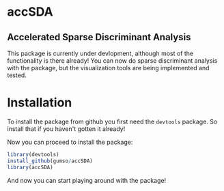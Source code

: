 # accSDA
## Accelerated Sparse Discriminant Analysis

This package is currently under devlopment, although most of the functionality is there already! You can now do sparse discriminant analysis with the package, but the visualization tools are being implemented and tested.

# Installation
To install the package from github you first need the `devtools` package. So install that if you haven't gotten it already!

Now you can proceed to install the package:
```R
library(devtools)
install_github(gumso/accSDA)
library(accSDA)
```
And now you can start playing around with the package!

